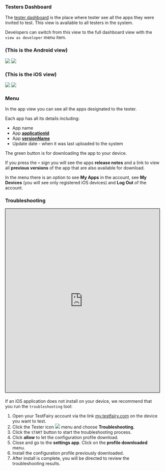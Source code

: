 ### Testers Dashboard

The [tester dashboard](https://my.testfairy.com/) is the place where tester see all the apps they were invited to test.
This view is available to all testers in the system. 

Developers can switch from this view to the full dashboard view with the `view as developer` menu item.

### (This is the Android view)

![](/img/dashboard/testers-dashboard-android.png) ![](/img/dashboard/testers-dashboard-android-menu.png)

### (This is the iOS view)

![](/img/dashboard/tester-dashboard-ios.png) ![](/img/dashboard/testers-dashboard-ios-menu.png)

### Menu
In the app view you can see all the apps designated to the tester.


Each app has all its details including:
- App name
- App <a href=https://developer.android.com/studio/build/application-id target=_blank> **applicationId**</a>
- App <a href=https://developer.android.com/studio/publish/versioning target=_blank> **versionName**</a>
- Update date - when it was last uploaded to the system


The green button is for downloading the app to your device.

If you press the `+` sign you will see the apps **release notes** and a link to view all **previous versions** of the app that are also available for download.

In the menu there is an option to see **My Apps** in the account, see **My Devices** (you will see only registered iOS devices) and **Log Out** of the account.

### Troubleshooting

<iframe width="800" height="600" frameborder="0" allowfullscreen="true" style="box-sizing: border-box; margin-bottom:5px; max-width: 100%; border: 1px solid rgba(0,0,0,1); background-color: rgba(255,255,255,0); box-shadow: 0px 2px 4px rgba(0,0,0,0.1);" src="https://testfairy.fleeq.io/l/8kblwik5sc-d1udj9q6hh"></iframe>

If an iOS application does not install on your device, we recommend that you run the `troubleshooting` tool:

1. Open your TestFairy account via the link [my.testfairy.com](https://my.testfairy.com) on the device you want to test.
2. Click the Tester icon ![](/img/tester/tester-icon-1.png) menu and choose **Troubleshooting**.
3. Click the `START` button to start the troubleshooting process.
4. Click **allow** to let the configuration profile download.
5. Close and go to the **settings app**. Click on the **profile downloaded** menu.
6. Install the configuration profile previously downloaded.
7. After install is complete, you will be directed to review the troubleshooting results.


